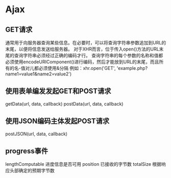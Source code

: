 # Ajax

## GET请求

通常用于向服务器查询某些信息。在必要时，可以将查询字符串参数追加到URL的末尾，以便将信息发送给服务器。
对于XHR而言，位于传入open()方法的URL末尾的查询字符串必须经过正确的编码才行。
查询字符串的每个参数的名称和值都必须使用encodeURIComponent()进行编码，然后才能放到URL的末尾，而且所有的名-值对儿都必须使用&分隔
例如：xhr.open('GET', 'example.php?name1=value1&name2=value2')

## 使用表单编发发起GET和POST请求

getData(url, data, callback)
postData(url, data, callback)

## 使用JSON编码主体发起POST请求

postJSON(url, data, callback)

## progress事件

lengthComputable 进度信息是否可用
position 已接收的字节数
totalSize 根据响应头部确定的预期字节数